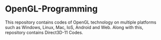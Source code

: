 # OpenGL-Programming
This repository contains codes of OpenGL technology on multiple platforms such as Windows, Linux, Mac, IoS, Android and Web. Along with this, repository contains Direct3D-11 Codes.

